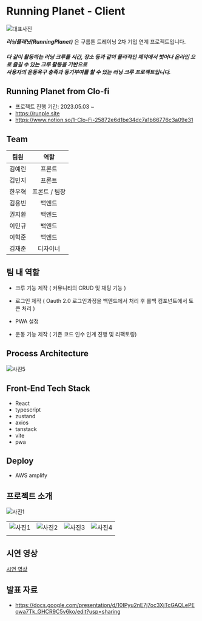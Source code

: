 # Running Planet - Client

![대표사진](/public/logo/icon-512x512.png)

**_러닝플래닛(RunningPlanet)_** 은 구름톤 트레이닝 2차 기업 연계 프로젝트입니다.<br/>

##### 다 같이 활동하는 러닝 크루를 시간, 장소 등과 같이 물리적인 제약에서 벗어나 온라인 으로 즐길 수 있는 크루 활동을 기반으로 <br/>사용자의 운동욕구 충족과 동기부여를 할 수 있는 러닝 크루 프로젝트입니다.

## Running Planet from Clo-fi

- 프로젝트 진행 기간: 2023.05.03 ~
- https://runple.site
- https://www.notion.so/1-Clo-Fi-25872e6d1be34dc7a1b66776c3a09e31

## Team

|  팀원  |     역할      |
| :----: | :-----------: |
| 김예린 |    프론트     |
| 김민지 |    프론트     |
| 한우혁 | 프론트 / 팀장 |
| 김용빈 |    백엔드     |
| 권지환 |    백엔드     |
| 이민규 |    백엔드     |
| 이혁준 |    백엔드     |
| 김재준 |   디자이너    |

## 팀 내 역할

- 크루 기능 제작 ( 커뮤니티의 CRUD 및 채팅 기능 )

- 로그인 제작 ( Oauth 2.0 로그인과정을 백엔드에서 처리 후 롤백 컴포넌트에서 토큰 처리 )

- PWA 설정

- 운동 기능 제작 ( 기존 코드 인수 인계 진행 및 리팩토링)

## Process Architecture

![사진5](/public/readmeImgs/architecture.png)

## Front-End Tech Stack

- React
- typescript
- zustand
- axios
- tanstack
- vite
- pwa

## Deploy

- AWS amplify

## 프로젝트 소개

![사진1](/public/logo/icon-512x512.png)

|                                       |                                       |                                       |                                       |
| :-----------------------------------: | :-----------------------------------: | :-----------------------------------: | :-----------------------------------: |
| ![사진1](/public/readmeImgs/img1.png) | ![사진2](/public/readmeImgs/img2.png) | ![사진3](/public/readmeImgs/img3.png) | ![사진4](/public/readmeImgs/img4.png) |
|                                       |                                       |                                       |                                       |

## 시연 영상

[시연 영상](https://drive.google.com/file/d/19FSOIyqEvzjgoyFruKp1dz69w14tPloH/view?usp=sharing)

## 발표 자료

- https://docs.google.com/presentation/d/10IPyu2nE7j7oc3XjTcGAQLePEowa7Tk_GHCR9C5v6ko/edit?usp=sharing
